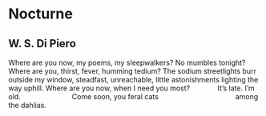 # Nocturne
## W. S. Di Piero
Where are you now,
my poems,
my sleepwalkers?
No mumbles tonight?
Where are you, thirst,
fever, humming tedium?
The sodium streetlights
burr outside my window,
steadfast, unreachable,
little astonishments
lighting the way uphill.
Where are you now,
when I need you most?
             It’s late. I’m old.
                         Come soon, you feral cats
                                      among the dahlias.